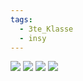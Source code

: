 ```yaml
---
tags:
  - 3te_Klasse
  - insy
---
```

![](Pasted%20image%2020241109160551.png)
![](Crow's%20Foot%20Notation%2009-10-2024-27.excalidraw.svg)
![](Crow's%20Foot%20Notation%2009-10-2024-11.excalidraw.svg)
![](Crow's%20Foot%20Notation%2009-10-2024-11_0.excalidraw.svg)